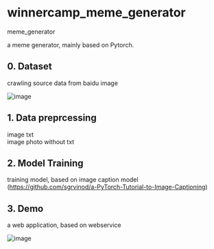 # winnercamp_meme_generator
meme_generator

a meme generator, mainly based on Pytorch.

## 0. Dataset  
crawling source data from baidu image  


![image](https://github.com/roundchuan/winnercamp_meme_generator/blob/master/sample/b.png)

## 1. Data preprcessing  
image txt  
image photo without txt  

## 2. Model Training  
training model, based on image caption model (https://github.com/sgrvinod/a-PyTorch-Tutorial-to-Image-Captioning)

## 3. Demo  
a web application, based on webservice

![image](https://github.com/roundchuan/winnercamp_meme_generator/blob/master/sample/readme.jpg)
